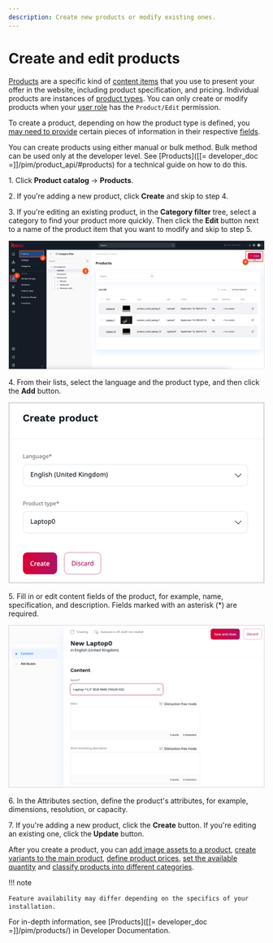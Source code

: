 ```yaml
---
description: Create new products or modify existing ones.
---
```


# Create and edit products

[Products](products.md#products) are a specific kind of [content items](../content_management/content_items.md#content-items) that you use to present your offer in the website, including product specification, and pricing.
Individual products are instances of [product types](create_product_types.md#create-product-types).
You can only create or modify products when your [user role](../permission_management/work_with_permissions.md) has the `Product/Edit` permission.

To create a product, depending on how the product type is defined, you [may need to provide](products.md#product-completeness) certain pieces of information in their respective [fields](../content_management/content_model.md#fields-and-field-types).

You can create products using either manual or bulk method.
Bulk method can be used only at the developer level.
See [Products]([[= developer_doc =]]/pim/product_api/#products) for a technical guide on how to do this.

1\. Click **Product catalog** -> **Products**.

2\. If you're adding a new product, click **Create** and skip to step 4.

3\. If you're editing an existing product, in the **Category filter** tree, select a category to find your product more quickly.
Then click the **Edit** button next to a name of the product item that you want to modify and skip to step 5.

![Products list with action buttons](img/edit_product.png "Products list with action buttons")

4\. From their lists, select the language and the product type, and then click the **Add** button.

![Creating a new product](img/create_new_product.png "Creating a new product")

5\. Fill in or edit content fields of the product, for example, name, specification, and description.
Fields marked with an asterisk (*) are required.

![Editing product information](img/create_product.png "Editing product information")

6\. In the Attributes section, define the product's attributes, for example, dimensions, resolution, or capacity.

7\. If you're adding a new product, click the **Create** button.
If you're editing an existing one, click the **Update** button.

After you create a product, you can [add image assets to a product](work_with_product_assets.md), [create variants to the main product](work_with_product_variants.md), [define product prices](manage_prices.md), [set the available quantity](manage_availability_and_stock.md) and [classify products into different categories](work_with_product_categories.md).

!!! note

    Feature availability may differ depending on the specifics of your installation.

For in-depth information, see [Products]([[= developer_doc =]]/pim/products/) in Developer Documentation.
